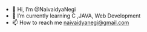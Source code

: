 - 👋 Hi, I’m @NaivaidyaNegi
- 🌱 I’m currently learning C ,JAVA, Web Development 
- 📫 How to reach me naivaidyanegi@gmail.com 

<!---
NaivaidyaNegi/NaivaidyaNegi is a ✨ special ✨ repository because its `README.md` (this file) appears on your GitHub profile.
You can click the Preview link to take a look at your changes.
--->
